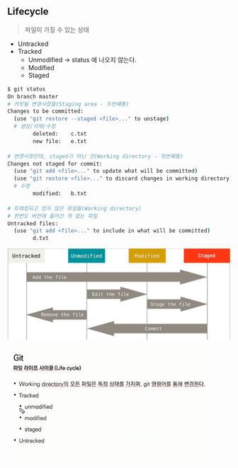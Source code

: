 ## Lifecycle

> 파일이 가질 수 있는 상태

* Untracked
* Tracked
  * Unmodified -> status 에 나오지 않는다.
  * Modified
  * Staged

```bash
$ git status
On branch master
# 커밋될 변경사항들(Staging area - 두번째통)
Changes to be committed:
  (use "git restore --staged <file>..." to unstage)
  # 생성/삭제/수정
        deleted:    c.txt
        new file:   e.txt

# 변경사항인데, staged가 아닌 것(Working directory - 첫번째통)
Changes not staged for commit:
  (use "git add <file>..." to update what will be committed)
  (use "git restore <file>..." to discard changes in working directory)
  # 수정
        modified:   b.txt

# 트래킹되고 있지 않은 파일들(Working directory)
# 한번도 버전에 들어간 적 없는 파일
Untracked files:
  (use "git add <file>..." to include in what will be committed)
        d.txt
```

![image-20210706124604054](md-images/image-20210706124604054.png)

![image-20210706191020113](md-images/image-20210706191020113.png)


